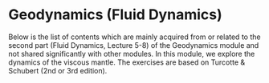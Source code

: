 # Geodynamics (Fluid Dynamics)

Below is the list of contents which are mainly acquired from or related to the second part (Fluid Dynamics, Lecture 5-8) of the Geodynamics module and not shared significantly with other modules. In this module, we explore the dynamics of the viscous mantle. The exercises are based on Turcotte & Schubert (2nd or 3rd edition).

```{tableofcontents}
```